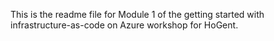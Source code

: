 This is the readme file for Module 1 of the getting started with infrastructure-as-code on Azure workshop for HoGent.